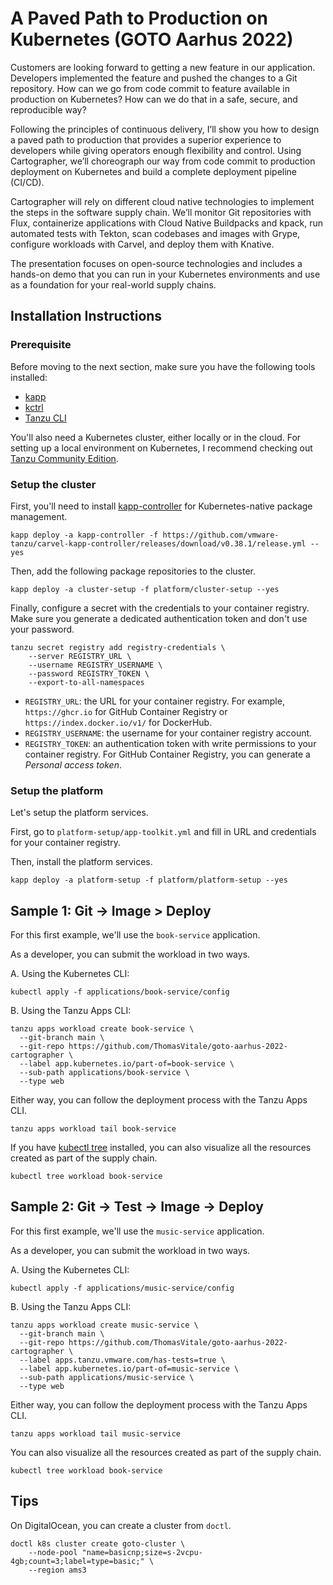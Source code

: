 # A Paved Path to Production on Kubernetes (GOTO Aarhus 2022)

Customers are looking forward to getting a new feature in our application. Developers implemented the
feature and pushed the changes to a Git repository. How can we go from code commit to feature
available in production on Kubernetes? How can we do that in a safe, secure, and reproducible way?

Following the principles of continuous delivery, I’ll show you how to design a paved path to
production that provides a superior experience to developers while giving operators enough 
flexibility and control. Using Cartographer, we’ll choreograph our way from code commit to production
deployment on Kubernetes and build a complete deployment pipeline (CI/CD).

Cartographer will rely on different cloud native technologies to implement the steps in the software
supply chain. We’ll monitor Git repositories with Flux, containerize applications with Cloud Native
Buildpacks and kpack, run automated tests with Tekton, scan codebases and images with Grype,
configure workloads with Carvel, and deploy them with Knative.

The presentation focuses on open-source technologies and includes a hands-on demo that you can run in your Kubernetes environments and use as a foundation for your real-world supply chains.

## Installation Instructions

### Prerequisite

Before moving to the next section, make sure you have the following tools installed:

* [kapp](https://carvel.dev/kapp/docs/v0.49.0/install/)
* [kctrl](https://carvel.dev/kapp-controller/docs/v0.38.0/install/#installing-kapp-controller-cli-kctrl)
* [Tanzu CLI](https://tanzucommunityedition.io/docs/v0.12/cli-installation/)

You'll also need a Kubernetes cluster, either locally or in the cloud.
For setting up a local environment on Kubernetes, I recommend checking out [Tanzu Community Edition](https://tanzucommunityedition.io).

### Setup the cluster

First, you'll need to install [kapp-controller](https://carvel.dev/kapp-controller/) for Kubernetes-native package management.

```shell
kapp deploy -a kapp-controller -f https://github.com/vmware-tanzu/carvel-kapp-controller/releases/download/v0.38.1/release.yml --yes
```

Then, add the following package repositories to the cluster.

```shell
kapp deploy -a cluster-setup -f platform/cluster-setup --yes
```

Finally, configure a secret with the credentials to your container registry.
Make sure you generate a dedicated authentication token and don't use your password.

```shell
tanzu secret registry add registry-credentials \
    --server REGISTRY_URL \
    --username REGISTRY_USERNAME \
    --password REGISTRY_TOKEN \
    --export-to-all-namespaces
```

* `REGISTRY_URL`: the URL for your container registry. For example, `https://ghcr.io` for GitHub Container Registry or `https://index.docker.io/v1/` for DockerHub.
* `REGISTRY_USERNAME`: the username for your container registry account.
* `REGISTRY_TOKEN`: an authentication token with write permissions to your container registry. For GitHub Container Registry, you can generate a _Personal access token_.

### Setup the platform

Let's setup the platform services.

First, go to `platform-setup/app-toolkit.yml` and fill in URL and credentials for your
container registry.

Then, install the platform services.

```shell
kapp deploy -a platform-setup -f platform/platform-setup --yes
```

## Sample 1: Git -> Image > Deploy

For this first example, we'll use the `book-service` application.

As a developer, you can submit the workload in two ways.

A. Using the Kubernetes CLI:

```shell
kubectl apply -f applications/book-service/config
```

B. Using the Tanzu Apps CLI:

```shell
tanzu apps workload create book-service \
  --git-branch main \
  --git-repo https://github.com/ThomasVitale/goto-aarhus-2022-cartographer \
  --label app.kubernetes.io/part-of=book-service \
  --sub-path applications/book-service \
  --type web
```

Either way, you can follow the deployment process with the Tanzu Apps CLI.

```shell
tanzu apps workload tail book-service
```

If you have [kubectl tree](https://github.com/ahmetb/kubectl-tree) installed, you can also visualize
all the resources created as part of the supply chain.

```shell
kubectl tree workload book-service
```

## Sample 2: Git -> Test -> Image -> Deploy

For this first example, we'll use the `music-service` application.

As a developer, you can submit the workload in two ways.

A. Using the Kubernetes CLI:

```shell
kubectl apply -f applications/music-service/config
```

B. Using the Tanzu Apps CLI:

```shell
tanzu apps workload create music-service \
  --git-branch main \
  --git-repo https://github.com/ThomasVitale/goto-aarhus-2022-cartographer \
  --label apps.tanzu.vmware.com/has-tests=true \
  --label app.kubernetes.io/part-of=music-service \
  --sub-path applications/music-service \
  --type web
```

Either way, you can follow the deployment process with the Tanzu Apps CLI.

```shell
tanzu apps workload tail music-service
```

You can also visualize all the resources created as part of the supply chain.

```shell
kubectl tree workload book-service
```

## Tips

On DigitalOcean, you can create a cluster from `doctl`.

```shell
doctl k8s cluster create goto-cluster \
    --node-pool "name=basicnp;size=s-2vcpu-4gb;count=3;label=type=basic;" \
    --region ams3
```
